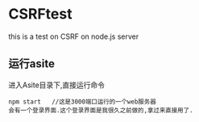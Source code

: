 # CSRFtest
this is a test on CSRF on node.js server
## 运行asite
进入Asite目录下,直接运行命令
```
npm start   //这是3000端口运行的一个web服务器
会有一个登录界面.这个登录界面是我很久之前做的,拿过来直接用了.
```

